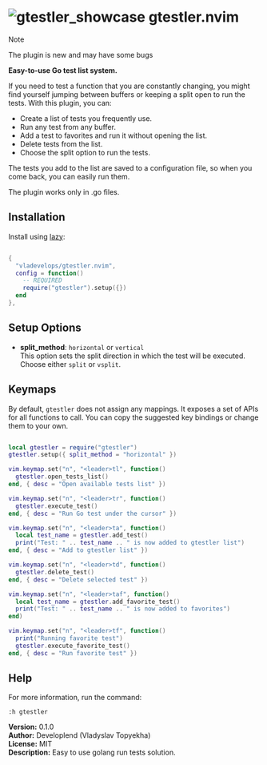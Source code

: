 ![gtestler_showcase](https://github.com/user-attachments/assets/398f3bfb-cea8-484b-9d8c-58bde8958830)
 gtestler.nvim
==============================================================================

> [!NOTE]  
> The plugin is new and may have some bugs


**Easy-to-use Go test list system.**

If you need to test a function that you are constantly changing, you might find yourself jumping between buffers or keeping a split open to run the tests. With this plugin, you can:

- Create a list of tests you frequently use.
- Run any test from any buffer.
- Add a test to favorites and run it without opening the list.
- Delete tests from the list.
- Choose the split option to run the tests.

The tests you add to the list are saved to a configuration file, so when you come back, you can easily run them.

The plugin works only in .go files.

## Installation

Install using [lazy](https://github.com/folke/lazy.nvim):

```lua

{
  "vladevelops/gtestler.nvim",
  config = function()
    -- REQUIRED
    require("gtestler").setup({})
  end
},

```

## Setup Options

- **split_method**: `horizontal` or `vertical`  
  This option sets the split direction in which the test will be executed. Choose either `split` or `vsplit`.

## Keymaps

By default, `gtestler` does not assign any mappings. It exposes a set of APIs for all functions to call. You can copy the suggested key bindings or change them to your own.

```lua

local gtestler = require("gtestler")
gtestler.setup({ split_method = "horizontal" })

vim.keymap.set("n", "<leader>tl", function()
  gtestler.open_tests_list()
end, { desc = "Open available tests list" })

vim.keymap.set("n", "<leader>tr", function()
  gtestler.execute_test()
end, { desc = "Run Go test under the cursor" })

vim.keymap.set("n", "<leader>ta", function()
  local test_name = gtestler.add_test()
  print("Test: " .. test_name .. " is now added to gtestler list")
end, { desc = "Add to gtestler list" })

vim.keymap.set("n", "<leader>td", function()
  gtestler.delete_test()
end, { desc = "Delete selected test" })

vim.keymap.set("n", "<leader>taf", function()
  local test_name = gtestler.add_favorite_test()
  print("Test: " .. test_name .. " is now added to favorites")
end)

vim.keymap.set("n", "<leader>tf", function()
  print("Running favorite test")
  gtestler.execute_favorite_test()
end, { desc = "Run favorite test" })
```

## Help

For more information, run the command:

```vim
:h gtestler

```




**Version:** 0.1.0  
**Author:** Developlend (Vladyslav Topyekha)  
**License:** MIT  
**Description:** Easy to use golang run tests solution.
